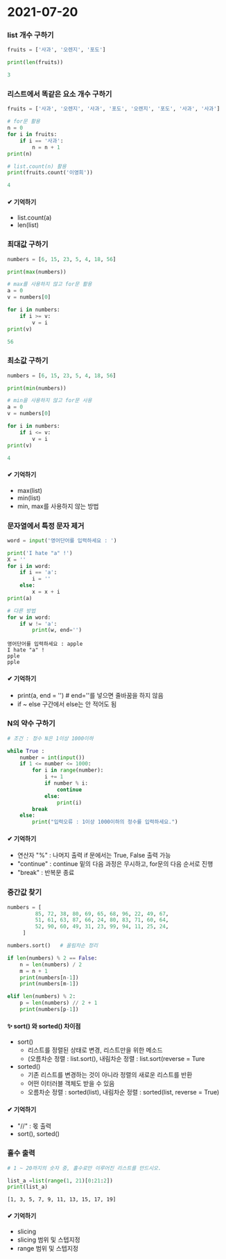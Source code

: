 # 2021-07-20



### list 개수 구하기

```python
fruits = ['사과', '오렌지', '포도']

print(len(fruits))
```

```python
3
```



### 리스트에서 똑같은 요소 개수 구하기

```python
fruits = ['사과', '오렌지', '사과', '포도', '오렌지', '포도', '사과', '사과']

# for문 활용
n = 0
for i in fruits:
    if i == '사과':
        n = n + 1
print(n)

# list.count(n) 활용
print(fruits.count('이영희'))
```

```python
4
```



#### ✔ 기억하기

* list.count(a)
* len(list)





### 최대값 구하기

```python
numbers = [6, 15, 23, 5, 4, 18, 56]

print(max(numbers))

# max를 사용하지 않고 for문 활용
a = 0
v = numbers[0]

for i in numbers:
    if i >= v:
        v = i
print(v)        
```

```python
56
```



### 최소값 구하기

```python
numbers = [6, 15, 23, 5, 4, 18, 56]

print(min(numbers))

# min을 사용하지 않고 for문 사용
a = 0
v = numbers[0]

for i in numbers:
    if i <= v:
        v = i
print(v)
```

```python
4
```



#### ✔ 기억하기

* max(list)
* min(list)
* min, max를 사용하지 않는 방법





### 문자열에서 특정 문자 제거

```python
word = input('영어단어를 입력하세요 : ')

print('I hate "a" !')
X = ''
for i in word:
    if i == 'a':
        i = ''
    else:
        x = x + i
print(a)

# 다른 방법
for w in word:
    if w != 'a':
        print(w, end='')   
```

```
영어단어를 입력하세요 : apple
I hate "a" !
pple
pple
```



#### ✔ 기억하기

* print(a, end = '')   # end=''를 넣으면 줄바꿈을 하지 않음
* if ~ else 구간에서 else는 안 적어도 됨





### N의 약수 구하기

```python
# 조건 : 정수 N은 1이상 1000이하

while True :
    number = int(input())
    if 1 <= number <= 1000:
        for i in range(number):
            i += 1
            if number % i:
                continue
            else:
                print(i)
        break
    else:
        print("입력오류 : 1이상 1000이하의 정수를 입력하세요.")
```





#### ✔ 기억하기

* 연산자 "%" : 나머지 출력
  if 문에서는 True, False 출력 가능
* "continue" :  continue 밑의 다음 과정은 무시하고,  for문의 다음 순서로 진행
* "break" : 반복문 종료





### 중간값 찾기

```python
numbers = [
         85, 72, 38, 80, 69, 65, 68, 96, 22, 49, 67,
         51, 61, 63, 87, 66, 24, 80, 83, 71, 60, 64,
         52, 90, 60, 49, 31, 23, 99, 94, 11, 25, 24,
     ]

numbers.sort()   # 올림차순 정리

if len(numbers) % 2 == False:
    n = len(numbers) / 2
    m = n + 1
    print(numbers[n-1])
    print(numbers[m-1])

elif len(numbers) % 2:
    p = len(numbers) // 2 + 1
    print(numbers[p-1])
```



#### ✨ sort() 와  sorted() 차이점

* sort()
  * 리스트를 정렬된 상태로 변경, 리스트만을 위한 메소드
  * (오름차순 정렬 : list.sort(), 내림차순 정렬 : list.sort(reverse = Ture
* sorted()
  * 기존 리스트를 변경하는 것이 아니라 정렬의 새로운 리스트를 반환
  * 어떤 이터러블 객체도 받을 수 있음
  * 오름차순 정렬 : sorted(list), 내림차순 정렬 : sorted(list, reverse = True)



#### ✔ 기억하기

* "//" : 몫 출력
* sort(), sorted()







### 홀수 출력

```python
# 1 ~ 20까지의 숫자 중, 홀수로만 이루어진 리스트를 만드시오.

list_a =list(range(1, 21)[0:21:2])
print(list_a)
```

```
[1, 3, 5, 7, 9, 11, 13, 15, 17, 19]
```



#### ✔ 기억하기

* slicing 
* slicing  범위 및 스텝지정
* range 범위 및 스텝지정